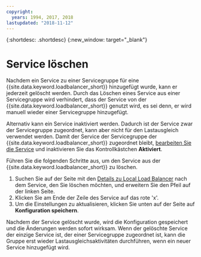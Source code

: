 ```yaml
---
copyright:
  years: 1994, 2017, 2018
lastupdated: "2018-11-12"
---
```


{:shortdesc: .shortdesc}
{:new_window: target="_blank"}

# Service löschen 

Nachdem ein Service zu einer Servicegruppe für eine {{site.data.keyword.loadbalancer_short}} hinzugefügt wurde, kann er jederzeit gelöscht werden. Durch das Löschen eines Service aus einer Servicegruppe wird verhindert, dass der Service von der {{site.data.keyword.loadbalancer_short}} genutzt wird, es sei denn, er wird manuell wieder einer Servicegruppe hinzugefügt. 

Alternativ kann ein Service inaktiviert werden. Dadurch ist der Service zwar der Servicegruppe zugeordnet, kann aber nicht für den Lastausgleich verwendet werden. Damit der Service der Servicegruppe der {{site.data.keyword.loadbalancer_short}} zugeordnet bleibt, [bearbeiten Sie die Service](edit-service-load-balancer.html) und inaktivieren Sie das Kontrollkästchen **Aktiviert**. 

Führen Sie die folgenden Schritte aus, um den Service aus der {{site.data.keyword.loadbalancer_short}} zu löschen.

1. Suchen Sie auf der Seite mit den [Details zu Local Load Balancer](view-all-load-balancers.html) nach dem Service, den Sie löschen möchten, und erweitern Sie den Pfeil auf der linken Seite.
2. Klicken Sie am Ende der Zeile des Service auf das rote 'x'.
3. Um die Einstellungen zu aktualisieren, klicken Sie unten auf der Seite auf **Konfiguration speichern**.

Nachdem der Service gelöscht wurde, wird die Konfiguration gespeichert und die Änderungen werden sofort wirksam. Wenn der gelöschte Service der einzige Service ist, der einer Servicegruppe zugeordnet ist, kann die Gruppe erst wieder Lastausgleichsaktivitäten durchführen, wenn ein neuer Service hinzugefügt wird.
